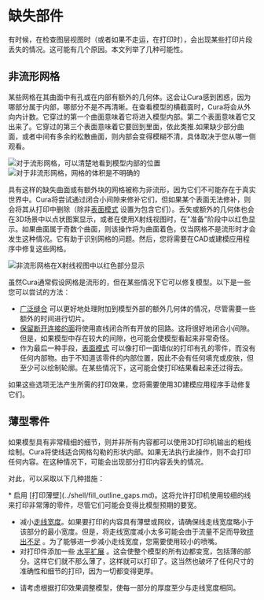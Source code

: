 缺失部件
====
有时候，在检查图层视图时（或者如果不走运，在打印时），会出现某些打印片段丢失的情况。这可能有几个原因。本文列举了几种可能性。

非流形网格
----
某些网格在其曲面中有孔或在内部有额外的几何体。这会让Cura感到困惑，因为哪部分属于内部，哪部分不是不再清晰。在查看模型的横截面时，Cura将会从外向内计数。它穿过的第一个曲面意味着它将进入模型内部。第二个表面意味着它又出来了。它穿过的第三个表面意味着它要回到里面，依此类推.如果缺少部分曲面，或者中间有多余的松散曲面，则内部会变得模糊不清，具体取决于您从哪一侧观看。

![对于流形网格，可以清楚地看到模型内部的位置](../images/manifold_correct.svg)
![对于非流形网格，网格的体积是不明确的](../images/manifold_incorrect.svg)

具有这样的缺失曲面或有额外块的网格被称为非流形，因为它们不可能存在于真实世界中。Cura将尝试通过闭合小间隙来修补它们，但如果某个表面无法修补，则会将其从打印中删除（除非[表面模式](../blackmagic/magic_mesh_surface_mode.md) 设置为包含它们）。丢失或额外的几何体也会在3D场景中以点状图案显示，或者在使用X射线视图时，在"准备"阶段中以红色显示。如果曲面属于奇数个曲面，则该操作将为曲面着色，仅当网格不是流形时才会发生这种情况。它有助于识别网格的问题。然后，您将需要在CAD或建模应用程序中修复这些网格。

![非流形网格在X射线视图中以红色部分显示](../images/x_ray.png)

虽然Cura通常假设网格是流形的，但在某些情况下它可以修复模型。以下是一些您可以尝试的方法：
* [广泛缝合](../meshfix/meshfix_extensive_stitching.md) 可以更好地处理附加到模型外部的额外几何体的情况，尽管需要一些额外的时间进行切片。
* [保留断开连接的面](../meshfix/meshfix_keep_open_polygons.md)将使用直线闭合所有开放的回路。这将很好地闭合小间隙。但是，如果模型中存在较大的间隙，也可能会使模型看起来非常奇怪。
* 作为最后一种手段，[表面模式](../blackmagic/magic_mesh_surface_mode.md) 可以像打印一面墙似的打印有孔的零件，而没有任何内部物。由于不知道该零件的内部位置，因此不会有任何填充或皮肤，但至少可以绘制轮廓。在某些情况下，这可能会使打印结果看起来还过得去。

如果这些选项无法产生所需的打印效果，您将需要使用3D建模应用程序手动修复它们。

薄型零件
----
如果模型具有非常精细的细节，则并非所有内容都可以使用3D打印机输出的粗线绘制。Cura将使线适合网格勾勒的形状内部。如果无法执行此操作，则不会打印任何内容。在这种情况下，可能会出现部分打印内容丢失的情况。

对此，可以采取以下几种措施：
<!--if cura_version>=5.0-->* 启用 [打印薄壁](../shell/fill_outline_gaps.md)。这将允许打印机使用较细的线来打印非常薄的零件，尽管它们可能会变得比模型预期的要宽。
* 减小[走线宽度](../resolution/line_width.md)。如果要打印的内容具有薄壁或网纹，请确保线走线宽度略小于该部分的最小宽度。但是，将走线宽度减小太多可能会由于流量不足而导致[挤出不足](underextrusion.md) 。为了能够进一步减小走线宽度，您需要使用较小的喷嘴。
* 对打印件添加一些 [水平扩展](../shell/xy_offset.md) 。这会使整个模型的所有边都变宽，包括薄的部分。这样它们就不那么薄了，这样就可以打印了。这当然也破坏了任何尺寸的准确性和细节的打印，因为一切都变得更厚。
<!--if cura_version<5.0:* 开启 [打印薄壁](../shell/fill_outline_gaps.md)。这将尝试用非常小的线填充较薄的部分，而不减小模型其余部分的走线宽度。然而，这确实会导致材料的流量速率发生很大变化，并且可能不总是用漂亮、均匀的线条填充墙壁。-->
* 请考虑根据打印效果调整模型，使每一部分的厚度至少与走线宽度相同。
